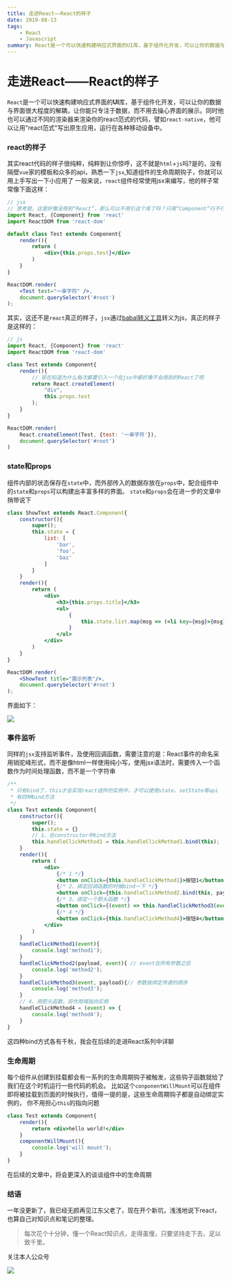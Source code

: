 ```yaml
---
title: 走进React——React的样子
date: 2019-08-13
tags: 
    - React
    - Javascript
summary: React是一个可以快速构建响应式界面的UI库，基于组件化开发，可以让你的数据与界面很大程度的解耦，让你能只专注于数据，而不用去操心界面的展示。
---
```


# 走进React——React的样子

`React`是一个可以快速构建响应式界面的**UI**库，基于组件化开发，可以让你的数据与界面很大程度的解耦，让你能只专注于数据，而不用去操心界面的展示。同时他也可以通过不同的渲染器来渲染你的react范式的代码，譬如`react-native`，他可以让用"react范式"写出原生应用，运行在各种移动设备中。

<!-- more -->

### react的样子
其实react代码的样子很纯粹，纯粹到让你惊呼，这不就是`html`+`js`吗?是的，没有隔壁`vue`家的模板和众多的api，熟悉一下`jsx`,知道组件的生命周期钩子，你就可以用上手写出一下小应用了
一般来说，`react`组件经常使用jsx来编写，他的样子常常像下面这样：

```jsx
// jsx
// 思考题，这里好像没用到“React”，那么可以不用引这个库了吗？只用“Component”行不行？
import React, {Component} from 'react'
import ReactDOM from 'react-dom'

default class Test extends Component{
	render(){
		return (
			<div>{this.props.test}</div>
		)
	}
}

ReactDOM.render(
	<Test test="一串字符" />,
	document.querySelector('#root')
);
```
其实，这还不是`react`真正的样子，`jsx`通过[babal转义工具](https://babeljs.io/repl/#?presets=react&code_lz=MYewdgzgLgBApgGzgWzmWBeGAeAFgRgD4AJRBEAGhgHcQAnBAEwEJsB6AwgbgChRJY_KAEMAlmDh0YWRiGABXVOgB0AczhQAokiVQAQgE8AkowAUAcjogQUcwEpeAJTjDgUACIB5ALLK6aRklTRBQ0KCohMQk6Bx4gA)转义为js，真正的样子是这样的：

```js
// js
import React, {Component} from 'react'
import ReactDOM from 'react-dom'

class Test extends Component{
	render(){
		// 现在知道为什么每次都要引入一个在jsx中都好像不会用到的React了吧
		return React.createElement(
			"div",
			this.props.test
		);
	}
}

ReactDOM.render(
	React.createElement(Test, {test: '一串字符'}),
	document.querySelector('#root')
)
```

### state和props
组件内部的状态保存在`state`中，而外部传入的数据存放在`props`中，配合组件中的`state`和`props`可以构建出丰富多样的界面。
`state`和`props`会在进一步的文章中捎带说下
```jsx
class ShowText extends React.Component{
	constructor(){
		super();
		this.state = {
			list: [
				'bar',
				'foo',
				'baz'
			]
		}
	}
	render(){
		return (
			<div>
				<h3>{this.props.title}</h3>
				<ul>
					{
						this.state.list.map(msg => (<li key={msg}>{msg}</li>))
					}
				</ul>
			</div>
		)
	}
}

ReactDOM.render(
	<ShowText title="展示列表"/>,
	document.querySelector('#root')
);
```
界面如下：

![](http://cdn.liwuhou.cn/blog/20200306224259.png)

### 事件监听
同样的`jsx`支持监听事件，及使用回调函数，需要注意的是：React事件的命名采用销驼峰形式，而不是像html一样使用纯小写，使用jsx语法时，需要传入一个函数作为时间处理函数，而不是一个字符串

```jsx
/**
 * 只有bind了，this才会实现react组件的实例中，才可以使用state、setState等api
 * 有四种bind方法
 */
class Test extends Component{
	constructor(){
		super();
		this.state = {}
		// 1、在constructor中bind方法
		this.handleClickMethod1 = this.handleClickMethod1.bind(this);
	}
	render(){
		return (
			<div>
				{/* 1 */}
				<button onClick={this.handleClickMethod1}>按钮1</button>
				{/* 2、绑定回调函数的时候bind一下 */}
				<button onClick={this.handleClickMethod2.bind(this, payload)}>按钮2</button>
				{/* 3、绑定一个箭头函数 */}
				<button onClick={(event) => this.handleClickMethod3(event, payload)}>按钮3</button>
				{/* 4 */}
				<button onClick={this.handleClickMethod4}>按钮4</button>
			</div>
		)
	}
	handleClickMethod1(event){
		console.log('method1');
	}
	handleClickMethod2(payload, event){ // event在所有参数之后
		console.log('method2');
	}
	handleClickMethod3(event, payload){// 参数按绑定传递的顺序
		console.log('method3');
	}
	// 4、用箭头函数，将作用域指向实例
	handleClickMethod4 = (event) => {
		console.log('method4');
	}
}
```
这四种bind方式各有千秋，我会在后续的走进React系列中详聊

### 生命周期
每个组件从创建到挂载都会有一系列的生命周期钩子被触发，这些钩子函数就给了我们在这个时机运行一些代码的机会。
比如这个`conponentWillMount`可以在组件即将被挂载到页面的时候执行，值得一提的是，这些生命周期钩子都是自动绑定实例的， 你不用担心`this`的指向问题

```jsx
class Test extends Component{
	render(){
		return <div>hello world!</div>
	}
	componentWillMount(){
		console.log('will mount');
	}
}
```
在后续的文章中，将会更深入的谈谈组件中的生命周期

### 结语
一年没更新了，我已经无颜再见江东父老了，现在开个新坑，浅浅地说下react，也算自己对知识点和笔记的整理。


> 每次花个十分钟，懂一个React知识点，走得虽慢，只要坚持走下去，足以致千里。

关注本人公众号

![](http://cdn.liwuhou.cn/blog/20200306223709.png)
